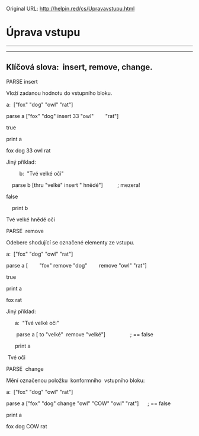 Original URL: <http://helpin.red/cs/Upravavstupu.html>

# Úprava vstupu

* * *

* * *

## Klíčová slova:  insert, remove, change.

PARSE insert

Vloží zadanou hodnotu do vstupního bloku.

a:  \["fox" "dog" "owl" "rat"]

parse a \["fox" "dog" insert 33 "owl"        "rat"]

true

print a

fox dog 33 owl rat

Jiný příklad:

         b:  "Tvé velké oči"

    parse b \[thru "velké" insert " hnědé"]          ; mezera!

false

    print b

Tvé velké hnědé oči

PARSE  remove

Odebere shodující se označené elementy ze vstupu.

a:  \["fox" "dog" "owl" "rat"]

parse a \[        "fox" remove "dog"        remove "owl" "rat"]

true

print a

fox rat

Jiný příklad:

      a:  "Tvé velké oči"

       parse a \[ to "velké"  remove "velké"]                 ; == false      

      print a                           

 Tvé oči

PARSE  change

Mění označenou položku  konformního  vstupního bloku:

a:  \["fox" "dog" "owl" "rat"]

parse a \["fox" "dog" change "owl" "COW" "owl" "rat"]      ; == false      

print a

fox dog COW rat
